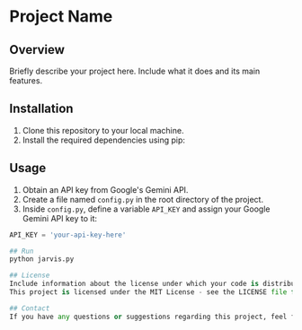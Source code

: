 # Project Name

## Overview
Briefly describe your project here. Include what it does and its main features.

## Installation
1. Clone this repository to your local machine.
2. Install the required dependencies using pip:

## Usage
1. Obtain an API key from Google's Gemini API.
2. Create a file named `config.py` in the root directory of the project.
3. Inside `config.py`, define a variable `API_KEY` and assign your Google Gemini API key to it:
```python
API_KEY = 'your-api-key-here'

## Run
python jarvis.py

## License
Include information about the license under which your code is distributed. For example:
This project is licensed under the MIT License - see the LICENSE file for details.

## Contact
If you have any questions or suggestions regarding this project, feel free to contact the maintainer at parthgohil0723@gmail.com

